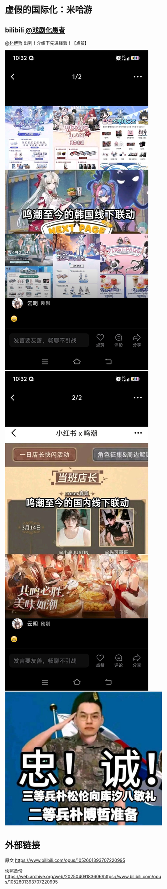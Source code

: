 # 虚假的国际化：米哈游

## bilibili [@戏剧化愚者](https://space.bilibili.com/19976514)

[@朴博哲](https://space.bilibili.com/3494355675384073) 出列！介绍下先进经验！【点赞】

![](https://raw.githubusercontent.com/KugouGames/iming-blog/refs/heads/main/evil-of-kurogames/images/1052601393707220995/1.jpg)
![](https://raw.githubusercontent.com/KugouGames/iming-blog/refs/heads/main/evil-of-kurogames/images/1052601393707220995/2.jpg)
![](https://raw.githubusercontent.com/KugouGames/iming-blog/refs/heads/main/evil-of-kurogames/images/1052601393707220995/3.jpg)

# 外部链接

原文 https://www.bilibili.com/opus/1052601393707220995

快照备份 https://web.archive.org/web/20250409183606/https://www.bilibili.com/opus/1052601393707220995
